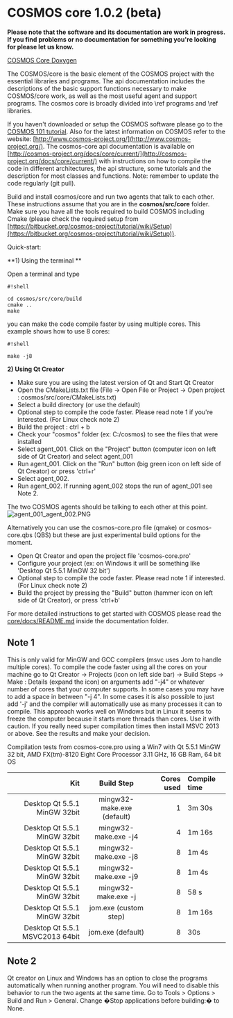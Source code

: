 # COSMOS core 1.0.2 (beta)

**Please note that the software and its documentation are work in
progress. If you find problems or no documentation for something
you're looking for please let us know.**

[COSMOS Core Doxygen](https://hsfl.github.io/cosmos-core)

The COSMOS/core is the basic element of the COSMOS project with the
essential libraries and programs. The api documentation includes the
descriptions of the basic support functions necessary to make 
COSMOS/core work, as well as the most useful agent and support programs. The
cosmos core is broadly divided into \ref programs and \ref libraries. 
 
If you haven't downloaded or setup the COSMOS software please go to the [COSMOS
101 tutorial](https://bitbucket.org/cosmos-project/tutorial/wiki/Home). Also for the
latest information on COSMOS refer to the website:
[http://www.cosmos-project.org/](http://www.cosmos-project.org/). 
The cosmos-core api documentation is available on
[http://cosmos-project.org/docs/core/current/](http://cosmos-project.org/docs/core/current/) 
with instructions on how to compile the code in different
architectures, the api structure, some tutorials and the description
for most classes and functions. Note: remember to update the code
regularly (git pull). 

Build and install cosmos/core and run two agents that talk to each
other. These instructions assume that you are in the
**cosmos/src/core** folder. Make sure you have all the tools
required to build COSMOS including Cmake (please check the required
setup from
[https://bitbucket.org/cosmos-project/tutorial/wiki/Setup](https://bitbucket.org/cosmos-project/tutorial/wiki/Setup)).

Quick-start:

**1) Using the terminal **

Open a terminal and type

```
#!shell

cd cosmos/src/core/build
cmake ..
make
```

you can make the code compile faster by using multiple cores.
This example shows how to use 8 cores:
```
#!shell

make -j8
```

**2) Using Qt Creator**

* Make sure you are using the latest version of Qt and Start Qt Creator
* Open the CMakeLists.txt file (File -> Open File or Project ->
Open project : cosmos/src/core/CMakeLists.txt)
* Select a build directory (or use the default)
* Optional step to compile the code faster. Please read note 1 if
you're interested. (For Linux check note 2)
* Build the project : ctrl + b
* Check your "cosmos" folder (ex: C:/cosmos) to see the files that
were installed
* Select agent_001. Click on the "Project" button (computer icon on
left side of Qt Creator) and select agent_001
* Run agent_001. Click on the "Run" button (big green icon on left
side of Qt Creator) or press 'ctrl+r'
* Select agent_002. 
* Run agent_002. If running agent_002 stops the run of agent_001 see Note 2. 

The two COSMOS agents should be talking to each other at this point. 
![agent_001_agent_002.PNG](https://bitbucket.org/repo/EpA5jo/images/402568663-agent_001_agent_002.PNG)

Alternatively you can use the cosmos-core.pro file (qmake) or
cosmos-core.qbs (QBS) but these are just experimental build options
for the moment.

* Open Qt Creator and open the project file 'cosmos-core.pro' 
* Configure your project (ex: on Windows it will be something like
'Desktop Qt 5.5.1 MinGW 32 bit')
* Optional step to compile the code faster. Please read note 1 if
interested. (For Linux check note 2)
* Build the project by pressing the "Build" button (hammer icon on
left side of Qt Creator), or press 'ctrl+b'

For more detailed instructions to get started with COSMOS
please read the
[core/docs/README.md](https://bitbucket.org/cosmos-project/core/src/master/docs/)
inside the 
documentation folder.

## Note 1 ##
This is only valid for MinGW and GCC compilers (msvc uses Jom to
handle multiple cores). To compile the code faster using all the cores
on your machine go to Qt Creator -> Projects (icon on left side bar)
-> Build Steps -> Make : Details (expand the icon) on arguments add
"-j4" or whatever number of cores that your computer supports. In some
cases you may have to add a space in between "-j 4". In some cases it
is also possible to just add '-j' and the compiler will automatically
use as many processes it can to compile. This approach works well on
Windows but in Linux it seems to freeze the computer because it starts
more threads than cores. Use it with caution. If you really need super
compilation times then install MSVC 2013 or above. See the results and
make your decision.

Compilation tests from cosmos-core.pro using a Win7 with Qt 5.5.1
MinGW 32 bit, AMD FX(tm)-8120 Eight Core Processor 3.11 GHz, 16 GB
Ram, 64 bit OS

Kit                             | Build Step                 | Cores used  | Compile time  | 
------------------------------: | :------------------------: | ----------: | :------------ | 
Desktop Qt 5.5.1 MinGW 32bit    | mingw32-make.exe (default) | 1           | 3m 30s        | 
Desktop Qt 5.5.1 MinGW 32bit    | mingw32-make.exe -j4       | 4           | 1m 16s        | 
Desktop Qt 5.5.1 MinGW 32bit    | mingw32-make.exe -j8       | 8           | 1m 4s         | 
Desktop Qt 5.5.1 MinGW 32bit    | mingw32-make.exe -j9       | 8           | 1m 4s         | 
Desktop Qt 5.5.1 MinGW 32bit    | mingw32-make.exe -j        | 8           | 58 s          | 
Desktop Qt 5.5.1 MinGW 32bit    | jom.exe (custom step)      | 8           | 1m 16s        | 
Desktop Qt 5.5.1 MSVC2013 64bit | jom.exe (default)          | 8           | 30s           |

## Note 2 ##
Qt creator on Linux and Windows has an option to close the programs automatically
when running another program. You will need to disable this behavior
to run the two agents at the same time. Go to Tools > Options > Build
and Run > General.  Change �Stop applications before building:� to
None.

